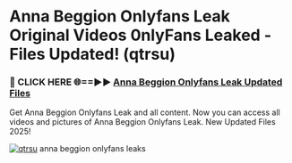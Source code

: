 # Anna Beggion Onlyfans Leak Original Videos 0nlyFans Leaked - Files Updated! (qtrsu)

<h3>🔴 CLICK HERE 🌐==►► <a href="https://tinyurl.com/2jnfzry5" rel="nofollow">Anna Beggion Onlyfans Leak Updated Files</a></h3>

Get Anna Beggion Onlyfans Leak and all content. Now you can access all videos and pictures of Anna Beggion Onlyfans Leak. New Updated Files 2025!

[![qtrsu](https://i.imgur.com/GyGTBgg.gif)](https://tinyurl.com/2jnfzry5)
anna beggion onlyfans leaks